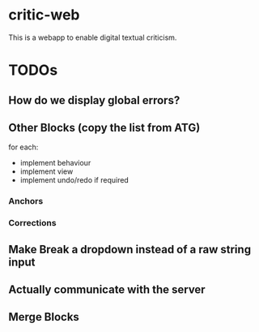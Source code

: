 # critic-web
This is a webapp to enable digital textual criticism.

# TODOs
## How do we display global errors?

## Other Blocks (copy the list from ATG)
for each:
- implement behaviour
- implement view
- implement undo/redo if required
### Anchors
### Corrections

## Make Break a dropdown instead of a raw string input

## Actually communicate with the server

## Merge Blocks

